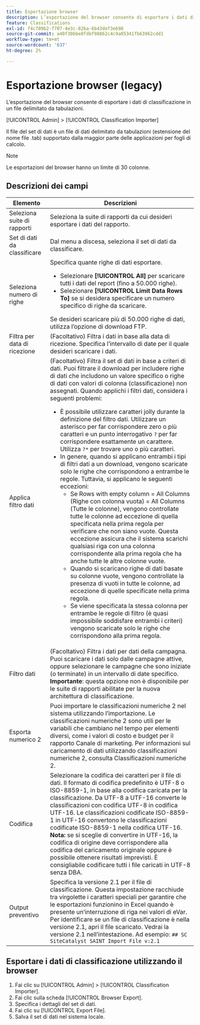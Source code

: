 ```yaml
---
title: Esportazione browser
description: L’esportazione del browser consente di esportare i dati di classificazione in un file delimitato da tabulazioni.
feature: Classifications
exl-id: f4c709b2-f707-4e3c-82ba-6b43def3e698
source-git-commit: a40f30bbe8fdbf98862c4c9a05341fb63962cdd1
workflow-type: tm+mt
source-wordcount: '637'
ht-degree: 2%

---
```


# Esportazione browser (legacy)

L’esportazione del browser consente di esportare i dati di classificazione in un file delimitato da tabulazioni.

[!UICONTROL Admin] > [!UICONTROL Classification Importer]

Il file del set di dati è un file di dati delimitato da tabulazioni (estensione del nome file .tab) supportato dalla maggior parte delle applicazioni per fogli di calcolo.

>[!NOTE]
>Le esportazioni del browser hanno un limite di 30 colonne.

## Descrizioni dei campi

| Elemento | Descrizioni |
| --- | --- |
| Seleziona suite di rapporti | Seleziona la suite di rapporti da cui desideri esportare i dati del rapporto. |
| Set di dati da classificare | Dal menu a discesa, seleziona il set di dati da classificare. |
| Seleziona numero di righe | Specifica quante righe di dati esportare.<ul><li>Selezionare **[!UICONTROL All]** per scaricare tutti i dati del report (fino a 50.000 righe).</li><li>Selezionare **[!UICONTROL Limit Data Rows To]** se si desidera specificare un numero specifico di righe da scaricare.</li></ul>Se desideri scaricare più di 50.000 righe di dati, utilizza l’opzione di download FTP. |
| Filtra per data di ricezione | (Facoltativo) Filtra i dati in base alla data di ricezione. Specifica l’intervallo di date per il quale desideri scaricare i dati. |
| Applica filtro dati | (Facoltativo) Filtra il set di dati in base a criteri di dati. Puoi filtrare il download per includere righe di dati che includono un valore specifico o righe di dati con valori di colonna (classificazione) non assegnati. Quando applichi i filtri dati, considera i seguenti problemi:<ul><li>È possibile utilizzare caratteri jolly durante la definizione del filtro dati. Utilizzare un asterisco per far corrispondere zero o più caratteri e un punto interrogativo `?` per far corrispondere esattamente un carattere. Utilizza `?*` per trovare uno o più caratteri.</li><li>In genere, quando si applicano entrambi i tipi di filtri dati a un download, vengono scaricate solo le righe che corrispondono a entrambe le regole. Tuttavia, si applicano le seguenti eccezioni:<ul><li>Se Rows with empty column = All Columns (Righe con colonna vuota) = All Columns (Tutte le colonne), vengono controllate tutte le colonne ad eccezione di quella specificata nella prima regola per verificare che non siano vuote. Questa eccezione assicura che il sistema scarichi qualsiasi riga con una colonna corrispondente alla prima regola che ha anche tutte le altre colonne vuote.</li><li>Quando si scaricano righe di dati basate su colonne vuote, vengono controllate la presenza di vuoti in tutte le colonne, ad eccezione di quelle specificate nella prima regola.</li><li>Se viene specificata la stessa colonna per entrambe le regole di filtro (è quasi impossibile soddisfare entrambi i criteri) vengono scaricate solo le righe che corrispondono alla prima regola.</li></ul></ul> |
| Filtro dati | (Facoltativo) Filtra i dati per dati della campagna. Puoi scaricare i dati solo dalle campagne attive, oppure selezionare le campagne che sono iniziate (o terminate) in un intervallo di date specifico.<br>**Importante**: questa opzione non è disponibile per le suite di rapporti abilitate per la nuova architettura di classificazione. |
| Esporta numerico 2 | Puoi importare le classificazioni numeriche 2 nel sistema utilizzando l’importazione. Le classificazioni numeriche 2 sono utili per le variabili che cambiano nel tempo per elementi diversi, come i valori di costo e budget per il rapporto Canale di marketing. Per informazioni sul caricamento di dati utilizzando classificazioni numeriche 2, consulta Classificazioni numeriche 2. |
| Codifica | Selezionare la codifica dei caratteri per il file di dati. Il formato di codifica predefinito è UTF-8 o ISO-8859-1, in base alla codifica caricata per la classificazione. Da UTF-8 a UTF-16 converte le classificazioni con codifica UTF-8 in codifica UTF-16. Le classificazioni codificate ISO-8859-1 in UTF-16 convertono le classificazioni codificate ISO-8859-1 nella codifica UTF-16.<br>**Nota:** se si sceglie di convertire in UTF-16, la codifica di origine deve corrispondere alla codifica del caricamento originale oppure è possibile ottenere risultati imprevisti. È consigliabile codificare tutti i file caricati in UTF-8 senza DBA. |
| Output preventivo | Specifica la versione 2.1 per il file di classificazione. Questa impostazione racchiude tra virgolette i caratteri speciali per garantire che le esportazioni funzionino in Excel quando è presente un’interruzione di riga nei valori di eVar. Per identificare se un file di classificazione è nella versione 2.1, apri il file scaricato. Vedrai la versione 2.1 nell’intestazione. Ad esempio: `## SC SiteCatalyst SAINT Import File v:2.1` |

## Esportare i dati di classificazione utilizzando il browser

1. Fai clic su [!UICONTROL Admin] > [!UICONTROL Classification Importer].
1. Fai clic sulla scheda [!UICONTROL Browser Export].
1. Specifica i dettagli del set di dati.
1. Fai clic su [!UICONTROL Export File].
1. Salva il set di dati nel sistema locale.
